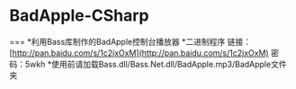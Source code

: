 # BadApple-CSharp
===
*利用Bass库制作的BadApple控制台播放器
*二进制程序 链接：[http://pan.baidu.com/s/1c2jxOxM](http://pan.baidu.com/s/1c2jxOxM) 密码：5wkh
*使用前请加载Bass.dll/Bass.Net.dll/BadApple.mp3/BadApple文件夹